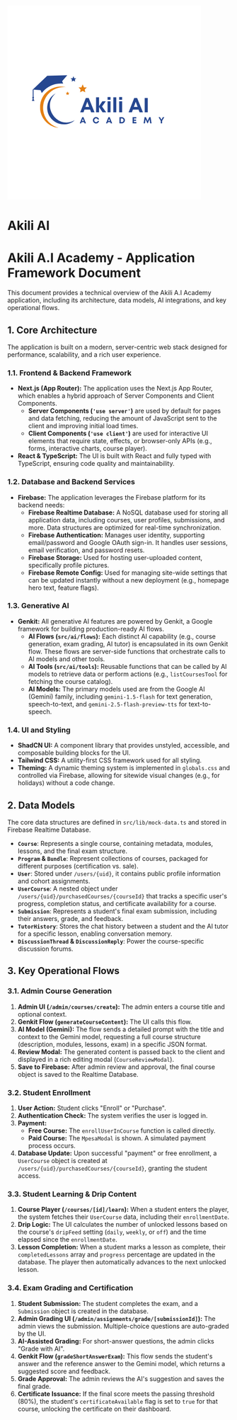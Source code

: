 ![Akili AI](/public/Akili%20AI.png)
# Akili AI

# Akili A.I Academy - Application Framework Document

This document provides a technical overview of the Akili A.I Academy application, including its architecture, data models, AI integrations, and key operational flows.

## 1. Core Architecture

The application is built on a modern, server-centric web stack designed for performance, scalability, and a rich user experience.

### 1.1. Frontend & Backend Framework

-   **Next.js (App Router):** The application uses the Next.js App Router, which enables a hybrid approach of Server Components and Client Components.
    -   **Server Components (`'use server'`)** are used by default for pages and data fetching, reducing the amount of JavaScript sent to the client and improving initial load times.
    -   **Client Components (`'use client'`)** are used for interactive UI elements that require state, effects, or browser-only APIs (e.g., forms, interactive charts, course player).
-   **React & TypeScript:** The UI is built with React and fully typed with TypeScript, ensuring code quality and maintainability.

### 1.2. Database and Backend Services

-   **Firebase:** The application leverages the Firebase platform for its backend needs:
    -   **Firebase Realtime Database:** A NoSQL database used for storing all application data, including courses, user profiles, submissions, and more. Data structures are optimized for real-time synchronization.
    -   **Firebase Authentication:** Manages user identity, supporting email/password and Google OAuth sign-in. It handles user sessions, email verification, and password resets.
    -   **Firebase Storage:** Used for hosting user-uploaded content, specifically profile pictures.
    -   **Firebase Remote Config:** Used for managing site-wide settings that can be updated instantly without a new deployment (e.g., homepage hero text, feature flags).

### 1.3. Generative AI

-   **Genkit:** All generative AI features are powered by Genkit, a Google framework for building production-ready AI flows.
    -   **AI Flows (`src/ai/flows`):** Each distinct AI capability (e.g., course generation, exam grading, AI tutor) is encapsulated in its own Genkit flow. These flows are server-side functions that orchestrate calls to AI models and other tools.
    -   **AI Tools (`src/ai/tools`):** Reusable functions that can be called by AI models to retrieve data or perform actions (e.g., `listCoursesTool` for fetching the course catalog).
    -   **AI Models:** The primary models used are from the Google AI (Gemini) family, including `gemini-1.5-flash` for text generation, speech-to-text, and `gemini-2.5-flash-preview-tts` for text-to-speech.

### 1.4. UI and Styling

-   **ShadCN UI:** A component library that provides unstyled, accessible, and composable building blocks for the UI.
-   **Tailwind CSS:** A utility-first CSS framework used for all styling.
-   **Theming:** A dynamic theming system is implemented in `globals.css` and controlled via Firebase, allowing for sitewide visual changes (e.g., for holidays) without a code change.

## 2. Data Models

The core data structures are defined in `src/lib/mock-data.ts` and stored in Firebase Realtime Database.

-   **`Course`**: Represents a single course, containing metadata, modules, lessons, and the final exam structure.
-   **`Program` & `Bundle`**: Represent collections of courses, packaged for different purposes (certification vs. sale).
-   **`User`**: Stored under `/users/{uid}`, it contains public profile information and cohort assignments.
-   **`UserCourse`**: A nested object under `/users/{uid}/purchasedCourses/{courseId}` that tracks a specific user's progress, completion status, and certificate availability for a course.
-   **`Submission`**: Represents a student's final exam submission, including their answers, grade, and feedback.
-   **`TutorHistory`**: Stores the chat history between a student and the AI tutor for a specific lesson, enabling conversation memory.
-   **`DiscussionThread` & `DiscussionReply`**: Power the course-specific discussion forums.

## 3. Key Operational Flows

### 3.1. Admin Course Generation

1.  **Admin UI (`/admin/courses/create`):** The admin enters a course title and optional context.
2.  **Genkit Flow (`generateCourseContent`):** The UI calls this flow.
3.  **AI Model (Gemini):** The flow sends a detailed prompt with the title and context to the Gemini model, requesting a full course structure (description, modules, lessons, exam) in a specific JSON format.
4.  **Review Modal:** The generated content is passed back to the client and displayed in a rich editing modal (`CourseReviewModal`).
5.  **Save to Firebase:** After admin review and approval, the final course object is saved to the Realtime Database.

### 3.2. Student Enrollment

1.  **User Action:** Student clicks "Enroll" or "Purchase".
2.  **Authentication Check:** The system verifies the user is logged in.
3.  **Payment:**
    -   **Free Course:** The `enrollUserInCourse` function is called directly.
    -   **Paid Course:** The `MpesaModal` is shown. A simulated payment process occurs.
4.  **Database Update:** Upon successful "payment" or free enrollment, a `UserCourse` object is created at `/users/{uid}/purchasedCourses/{courseId}`, granting the student access.

### 3.3. Student Learning & Drip Content

1.  **Course Player (`/courses/[id]/learn`):** When a student enters the player, the system fetches their `UserCourse` data, including their `enrollmentDate`.
2.  **Drip Logic:** The UI calculates the number of unlocked lessons based on the course's `dripFeed` setting (`daily`, `weekly`, or `off`) and the time elapsed since the `enrollmentDate`.
3.  **Lesson Completion:** When a student marks a lesson as complete, their `completedLessons` array and `progress` percentage are updated in the database. The player then automatically advances to the next unlocked lesson.

### 3.4. Exam Grading and Certification

1.  **Student Submission:** The student completes the exam, and a `Submission` object is created in the database.
2.  **Admin Grading UI (`/admin/assignments/grade/[submissionId]`):** The admin views the submission. Multiple-choice questions are auto-graded by the UI.
3.  **AI-Assisted Grading:** For short-answer questions, the admin clicks "Grade with AI".
4.  **Genkit Flow (`gradeShortAnswerExam`):** This flow sends the student's answer and the reference answer to the Gemini model, which returns a suggested score and feedback.
5.  **Grade Approval:** The admin reviews the AI's suggestion and saves the final grade.
6.  **Certificate Issuance:** If the final score meets the passing threshold (80%), the student's `certificateAvailable` flag is set to `true` for that course, unlocking the certificate on their dashboard.
